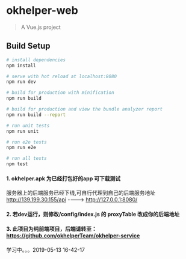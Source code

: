 # okhelper-web

> A Vue.js project

## Build Setup

``` bash
# install dependencies
npm install

# serve with hot reload at localhost:8080
npm run dev

# build for production with minification
npm run build

# build for production and view the bundle analyzer report
npm run build --report

# run unit tests
npm run unit

# run e2e tests
npm run e2e

# run all tests
npm test
```


#### 1. okhelper.apk 为已经打包好的app 可下载测试
服务器上的后端服务已经下线,可自行代理到自己的后端服务地址 http://139.199.30.155/api  ----> http://127.0.0.1:8080/ 

#### 2. 若dev运行，则修改/config/index.js 的 proxyTable 改成你的后端地址 

#### 3. 此项目为纯前端项目，后端请转至：https://github.com/okhelperTeam/okhelper-service
学习中。。。2019-05-13 16-42-17
